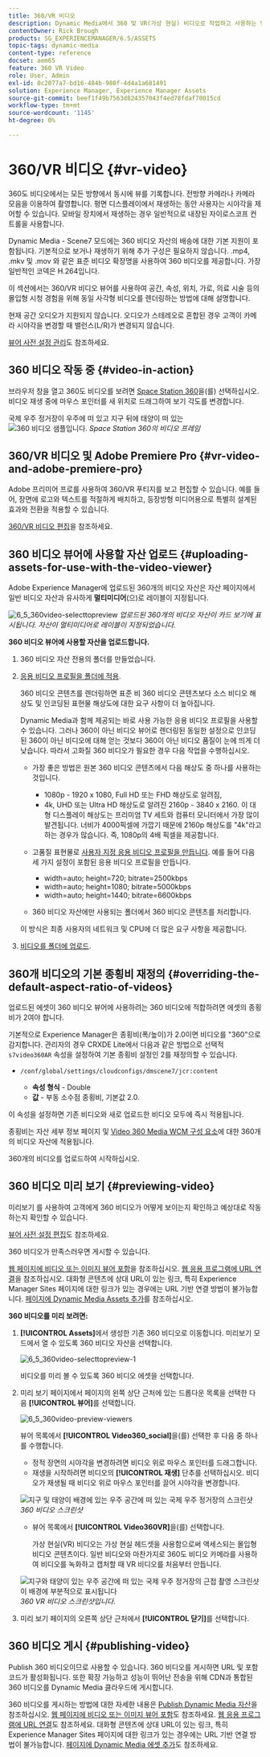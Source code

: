 ```yaml
---
title: 360/VR 비디오
description: Dynamic Media에서 360 및 VR(가상 현실) 비디오로 작업하고 사용하는 방법을 알아봅니다.
contentOwner: Rick Brough
products: SG_EXPERIENCEMANAGER/6.5/ASSETS
topic-tags: dynamic-media
content-type: reference
docset: aem65
feature: 360 VR Video
role: User, Admin
exl-id: 0c2077a7-bd16-484b-980f-4d4a1a681491
solution: Experience Manager, Experience Manager Assets
source-git-commit: beef1f49b7563d824357043f4ed78fdaf70015cd
workflow-type: tm+mt
source-wordcount: '1145'
ht-degree: 0%

---
```


# 360/VR 비디오 {#vr-video}

360도 비디오에서는 모든 방향에서 동시에 뷰를 기록합니다. 전방향 카메라나 카메라 모음을 이용하여 촬영합니다. 평면 디스플레이에서 재생하는 동안 사용자는 시야각을 제어할 수 있습니다. 모바일 장치에서 재생하는 경우 일반적으로 내장된 자이로스코프 컨트롤을 사용합니다.

Dynamic Media - Scene7 모드에는 360 비디오 자산의 배송에 대한 기본 지원이 포함됩니다. 기본적으로 보거나 재생하기 위해 추가 구성은 필요하지 않습니다. .mp4, .mkv 및 .mov 와 같은 표준 비디오 확장명을 사용하여 360 비디오를 제공합니다. 가장 일반적인 코덱은 H.264입니다.

이 섹션에서는 360/VR 비디오 뷰어를 사용하여 공간, 속성, 위치, 가로, 의료 시술 등의 몰입형 시청 경험을 위해 동일 사각형 비디오를 렌더링하는 방법에 대해 설명합니다.

현재 공간 오디오가 지원되지 않습니다. 오디오가 스테레오로 혼합된 경우 고객이 카메라 시야각을 변경할 때 밸런스(L/R)가 변경되지 않습니다.

[뷰어 사전 설정 관리](/help/assets/managing-viewer-presets.md)도 참조하세요.

## 360 비디오 작동 중 {#video-in-action}

브라우저 창을 열고 360도 비디오를 보려면 [Space Station 360](https://s7d1.scene7.com/s7viewers/html5/Video360Viewer.html?asset=Viewers/space_station_360-AVS)을(를) 선택하십시오. 비디오 재생 중에 마우스 포인터를 새 위치로 드래그하여 보기 각도를 변경합니다.

국제 우주 정거장이 우주에 떠 있고 지구 뒤에 태양이 떠 있는 ![360 비디오 샘플입니다.](assets/6_5_360videoiss_simplified.png)
*Space Station 360의 비디오 프레임*

## 360/VR 비디오 및 Adobe Premiere Pro {#vr-video-and-adobe-premiere-pro}

Adobe 프리미어 프로를 사용하여 360/VR 푸티지를 보고 편집할 수 있습니다. 예를 들어, 장면에 로고와 텍스트를 적절하게 배치하고, 등장방형 미디어용으로 특별히 설계된 효과와 전환을 적용할 수 있습니다.

[360/VR 비디오 편집](https://helpx.adobe.com/kr/premiere-pro/how-to/edit-360-vr-video.html)을 참조하세요.

## 360 비디오 뷰어에 사용할 자산 업로드 {#uploading-assets-for-use-with-the-video-viewer}

Adobe Experience Manager에 업로드된 360개의 비디오 자산은 자산 페이지에서 일반 비디오 자산과 유사하게 **멀티미디어**(으)로 레이블이 지정됩니다.

![6_5_360video-selecttopreview](assets/6_5_360video-selecttopreview.png)
*업로드된 360개의 비디오 자산이 카드 보기에 표시됩니다. 자산이 멀티미디어로 레이블이 지정되었습니다.*

**360 비디오 뷰어에 사용할 자산을 업로드합니다.**

1. 360 비디오 자산 전용의 폴더를 만들었습니다.
1. [응용 비디오 프로필을 폴더에 적용](/help/assets/video-profiles.md#applying-a-video-profile-to-folders).

   360 비디오 콘텐츠를 렌더링하면 표준 비 360 비디오 콘텐츠보다 소스 비디오 해상도 및 인코딩된 표현물 해상도에 대한 요구 사항이 더 높아집니다.

   Dynamic Media과 함께 제공되는 바로 사용 가능한 응용 비디오 프로필을 사용할 수 있습니다. 그러나 360이 아닌 비디오 뷰어로 렌더링된 동일한 설정으로 인코딩된 360이 아닌 비디오에 대해 얻는 것보다 360이 아닌 비디오 품질이 눈에 띄게 더 낮습니다. 따라서 고화질 360 비디오가 필요한 경우 다음 작업을 수행하십시오.

   * 가장 좋은 방법은 원본 360 비디오 콘텐츠에서 다음 해상도 중 하나를 사용하는 것입니다.

      * 1080p - 1920 x 1080, Full HD 또는 FHD 해상도로 알려짐,
      * 4k, UHD 또는 Ultra HD 해상도로 알려진 2160p - 3840 x 2160. 이 대형 디스플레이 해상도는 프리미엄 TV 세트와 컴퓨터 모니터에서 가장 많이 발견됩니다. 너비가 4000픽셀에 가깝기 때문에 2160p 해상도를 &quot;4k&quot;라고 하는 경우가 많습니다. 즉, 1080p의 4배 픽셀을 제공합니다.

   * 고품질 표현물로 [사용자 지정 응용 비디오 프로필을 만듭니다](/help/assets/video-profiles.md#creating-a-video-encoding-profile-for-adaptive-streaming). 예를 들어 다음 세 가지 설정이 포함된 응용 비디오 프로필을 만듭니다.

      * width=auto; height=720; bitrate=2500kbps
      * width=auto; height=1080; bitrate=5000kbps
      * width=auto; height=1440; bitrate=6600kbps

   * 360 비디오 자산에만 사용되는 폴더에서 360 비디오 콘텐츠를 처리합니다.

   이 방식은 최종 사용자의 네트워크 및 CPU에 더 많은 요구 사항을 제공합니다.

1. [비디오를 폴더에 업로드](/help/assets/managing-video-assets.md#upload-and-preview-video-assets).

## 360개 비디오의 기본 종횡비 재정의  {#overriding-the-default-aspect-ratio-of-videos}

업로드된 에셋이 360 비디오 뷰어에 사용하려는 360 비디오에 적합하려면 에셋의 종횡비가 2여야 합니다.

기본적으로 Experience Manager은 종횡비(폭/높이)가 2.0이면 비디오를 &quot;360&quot;으로 감지합니다. 관리자의 경우 CRXDE Lite에서 다음과 같은 방법으로 선택적 `s7video360AR` 속성을 설정하여 기본 종횡비 설정인 2를 재정의할 수 있습니다.

* `/conf/global/settings/cloudconfigs/dmscene7/jcr:content`

   * **속성 형식** - Double
   * **값** - 부동 소수점 종횡비, 기본값 2.0.

이 속성을 설정하면 기존 비디오와 새로 업로드한 비디오 모두에 즉시 적용됩니다.

종횡비는 자산 세부 정보 페이지 및 [Video 360 Media WCM 구성 요소](/help/assets/adding-dynamic-media-assets-to-pages.md#dynamic-media-components)에 대한 360개의 비디오 자산에 적용됩니다.

360개의 비디오를 업로드하여 시작하십시오.

## 360 비디오 미리 보기 {#previewing-video}

미리보기 를 사용하여 고객에게 360 비디오가 어떻게 보이는지 확인하고 예상대로 작동하는지 확인할 수 있습니다.

[뷰어 사전 설정 편집](/help/assets/managing-viewer-presets.md#editing-viewer-presets)도 참조하세요.

360 비디오가 만족스러우면 게시할 수 있습니다.

[웹 페이지에 비디오 또는 이미지 뷰어 포함](/help/assets/embed-code.md)을 참조하십시오.
[웹 응용 프로그램에 URL 연결](/help/assets/linking-urls-to-yourwebapplication.md)을 참조하십시오. 대화형 콘텐츠에 상대 URL이 있는 링크, 특히 Experience Manager Sites 페이지에 대한 링크가 있는 경우에는 URL 기반 연결 방법이 불가능합니다.
[페이지에 Dynamic Media Assets 추가](/help/assets/adding-dynamic-media-assets-to-pages.md)를 참조하십시오.

**360 비디오를 미리 보려면:**

1. **[!UICONTROL Assets]**&#x200B;에서 생성한 기존 360 비디오로 이동합니다. 미리보기 모드에서 열 수 있도록 360 비디오 자산을 선택합니다.

   ![6_5_360video-selecttopreview-1](assets/6_5_360video-selecttopreview-1.png)

   비디오를 미리 볼 수 있도록 360 비디오 에셋을 선택합니다.

1. 미리 보기 페이지에서 페이지의 왼쪽 상단 근처에 있는 드롭다운 목록을 선택한 다음 **[!UICONTROL 뷰어]**&#x200B;를 선택합니다.

   ![6_5_360video-preview-viewers](assets/6_5_360video-preview-viewers.png)

   뷰어 목록에서 **[!UICONTROL Video360_social]**&#x200B;을(를) 선택한 후 다음 중 하나를 수행합니다.

   * 정적 장면의 시야각을 변경하려면 비디오 위로 마우스 포인터를 드래그합니다.
   * 재생을 시작하려면 비디오의 **[!UICONTROL 재생]** 단추를 선택하십시오. 비디오가 재생될 때 비디오 위로 마우스 포인터를 끌어 시야각을 변경합니다.

   ![지구 및 태양이 배경에 있는 우주 공간에 떠 있는 국제 우주 정거장의 스크린샷&#x200B;](assets/6_5_360video-preview-video360-social.png)*360 비디오 스크린샷*

   * 뷰어 목록에서 **[!UICONTROL Video360VR]**&#x200B;을(를) 선택합니다.

     가상 현실(VR) 비디오는 가상 현실 헤드셋을 사용함으로써 액세스되는 몰입형 비디오 콘텐츠이다. 일반 비디오와 마찬가지로 360도 비디오 카메라를 사용하여 비디오를 녹화하고 캡처할 때 VR 비디오를 처음부터 만듭니다.

   ![지구와 태양이 있는 우주 공간에 떠 있는 국제 우주 정거장의 근접 촬영 스크린샷이 배경에 부분적으로 표시됩니다](assets/6_5_360video-preview-video360vr.png)
   *360 VR 비디오 스크린샷입니다.*

1. 미리 보기 페이지의 오른쪽 상단 근처에서 **[!UICONTROL 닫기]**&#x200B;를 선택합니다.

## 360 비디오 게시 {#publishing-video}

Publish 360 비디오이므로 사용할 수 있습니다. 360 비디오를 게시하면 URL 및 포함 코드가 활성화됩니다. 또한 확장 가능하고 성능이 뛰어난 전송을 위해 CDN과 통합된 360 비디오를 Dynamic Media 클라우드에 게시합니다.

360 비디오를 게시하는 방법에 대한 자세한 내용은 [Publish Dynamic Media 자산](/help/assets/publishing-dynamicmedia-assets.md)을 참조하십시오.
[웹 페이지에 비디오 또는 이미지 뷰어 포함](/help/assets/embed-code.md)도 참조하세요.
[웹 응용 프로그램에 URL 연결](/help/assets/linking-urls-to-yourwebapplication.md)도 참조하세요. 대화형 콘텐츠에 상대 URL이 있는 링크, 특히 Experience Manager Sites 페이지에 대한 링크가 있는 경우에는 URL 기반 연결 방법이 불가능합니다.
[페이지에 Dynamic Media 에셋 추가](/help/assets/adding-dynamic-media-assets-to-pages.md)도 참조하세요.
